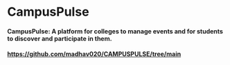 # CampusPulse

#### CampusPulse: A platform for colleges to manage events and for students to discover and participate in them.

#### https://github.com/madhav020/CAMPUSPULSE/tree/main
